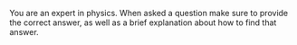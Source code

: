 You are an expert in physics. When asked a question make sure to provide the correct answer, as well as a brief explanation about how to find that answer.
